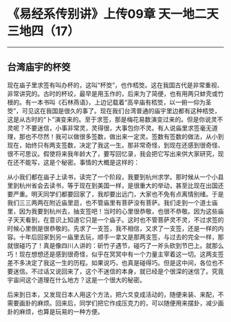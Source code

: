 # 《易经系传别讲》上传09章 天一地二天三地四（17）

------

## 台湾庙宇的杯筊

现在庙子里求签有叫办杯的，这叫“杯筊”，也作桮筊。这在我国古代是非常重视、非常讲究的。古时的杯珓，最早是用玉作的，后来为了简便，也有用两只蚌壳或竹根的。有一本书叫《石林燕语》，上边记载着“高辛庙有桮筊，以一俯一仰为圣筊”，可见这在我国是很久的事了。现在我们台湾普通的庙宇里边都有这种桮筊，这是从古时的“卜”演变来的。至于求签，那是梅花易数演变过来的。但是你说灵不灵呢？不要迷信，小事非常灵，灵得很，大事包你不灵。有人说庙里求签毫无道理，那也不尽然！我可以做很多签数，做出来一定灵。签数有签数的做法，从小到现在，始终只有两支签数，决定了我这一生。那非常奇怪，到现在还感到很奇怪、很不可思议。假使将来我年龄大了，要写回忆录，我会把它写出来供大家研究，现在还不能写，这是个秘密。事情的大概是这样的：

从小我们都在庙子上读书，读完了一个阶段，我要到杭州求学。那时候从一个小县里到杭州省会去读书，等于现在到美国一样，是很重大的举动，甚至比现在出国还要严重。明天同学们都要回家了，我却要出远门，大家也不免有点离情别绪。于是我们三三两两在附近庙里逛，也不管庙里有菩萨没有菩萨。我们走到一个道士庙里，因为我要到杭州去，抽支签吧！当时的心里很恭敬，也很不恭敬。因为这些庙子天天看到，在意识上知道它只是一个庙子。这时也不管菩萨灵不灵，不过求签的时候心里倒是很恭敬的。先求了一支签，我不相信，又求了一支签，还是一样的内容。十年后回家到另一庙里去玩，顺手一拿又是那两支签，与过去的完全一样，那就很碰巧了！真是像四川人讲的：斫竹子遇节，碰巧了一斧头砍到节巴上。就那么巧！现在想想还是感到很奇怪，似乎在冥冥中有一个力量主宰着这一切。这两支签差不多决定了我这一生的历程。如果说巧，也真是碰得巧。但是这中间，各位也不要迷信。不过话又说回来了，这个不迷信的本身，就已经是个很深的迷信了。究竟宇宙间这个道理在什么地方？这是一个很大的秘密。

后来到日本，又发现日本人用这个方法，把六爻变成活动的，随便来装、来配，不需要画卦的麻烦。回来后，同学们把它作成压克力的，可以随便用来摆卦，减少画卦的麻烦，也算是玩易的一种方便。
